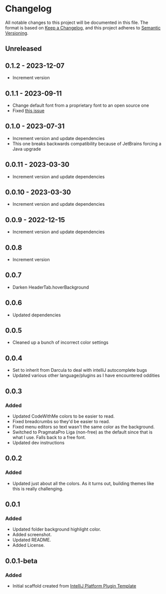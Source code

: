 # Changelog
All notable changes to this project will be documented in this file.
The format is based on [Keep a
Changelog](https://keepachangelog.com/en/1.0.0/), and this project
adheres to [Semantic Versioning](https://semver.org/spec/v2.0.0.html).

## Unreleased

## 0.1.2 - 2023-12-07
- Increment version

## 0.1.1 - 2023-09-11
- Change default font from a proprietary font to an open source one
- Fixed [this issue](https://github.com/smashedtoatoms/zenburn/issues/5)

## 0.1.0 - 2023-07-31
- Increment version and update dependencies
- This one breaks backwards compatibility because of JetBrains forcing a
  Java upgrade

## 0.0.11 - 2023-03-30
- Increment version and update dependencies

## 0.0.10 - 2023-03-30
- Increment version and update dependencies

## 0.0.9 - 2022-12-15
- Increment version and update dependencies

## 0.0.8
- Increment version

## 0.0.7
- Darken HeaderTab.hoverBackground

## 0.0.6
- Updated dependencies

## 0.0.5
- Cleaned up a bunch of incorrect color settings

## 0.0.4
- Set to inherit from Darcula to deal with intelliJ autocomplete bugs
- Updated various other language/plugins as I have encountered oddities

## 0.0.3

### Added
- Updated CodeWithMe colors to be easier to read.
- Fixed breadcrumbs so they'd be easier to read.
- Fixed menu editors so text wasn't the same color as the background.
- Switched to PragmataPro Liga (non-free) as the default since that is
  what I use. Falls back to a free font.
- Updated dev instructions

## 0.0.2

### Added
- Updated just about all the colors. As it turns out, building themes
  like this is really challenging.

## 0.0.1

### Added
- Updated folder background highlight color.
- Added screenshot.
- Updated README.
- Added License.

## 0.0.1-beta

### Added
- Initial scaffold created from [IntelliJ Platform Plugin
  Template](https://github.com/JetBrains/intellij-platform-plugin-template)
